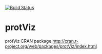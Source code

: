 [![Build Status](https://travis-ci.org/fgcz/protViz.svg?branch=cran)](https://travis-ci.org/fgcz/protViz.svg?branch=fgcz)

protViz
=======

protViz CRAN package 
http://cran.r-project.org/web/packages/protViz/index.html

